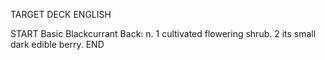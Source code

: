 TARGET DECK
ENGLISH

START
Basic
Blackcurrant
Back: n. 1 cultivated flowering shrub. 2 its small dark edible berry.
END
